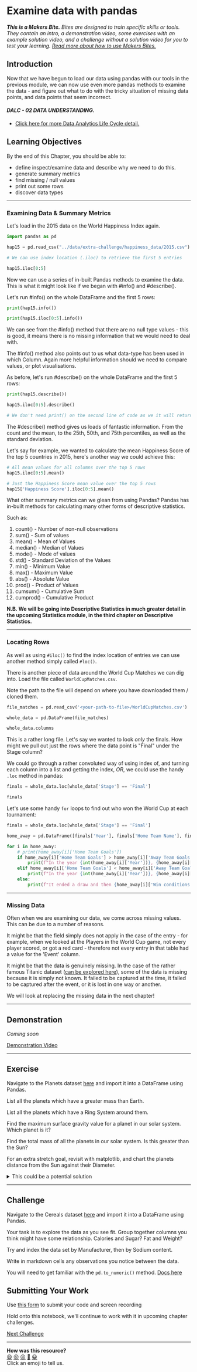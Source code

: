 # Examine data with pandas

_**This is a Makers Bite.** Bites are designed to train specific skills or
tools. They contain an intro, a demonstration video, some exercises with an
example solution video, and a challenge without a solution video for you to test
your learning. [Read more about how to use Makers
Bites.](https://github.com/makersacademy/course/blob/main/labels/bites.md)_

## Introduction

Now that we have begun to load our data using pandas with our tools in the
previous module, we can now use even more pandas methods to examine the data - and figure out what to do with the tricky situation of missing data points, and
data points that seem incorrect.

 #### *DALC - 02 DATA UNDERSTANDING.*
 - [Click here for more Data Analytics Life Cycle detail.](../pills/data_analytics_life_cycle.md#2---data-understanding)

## Learning Objectives

By the end of this Chapter, you should be able to:

- define inspect/examine data and describe why we need to do this.
- generate summary metrics
- find missing / null values
- print out some rows
- discover data types
___

### Examining Data & Summary Metrics

Let's load in the 2015 data on the World Happiness Index again.

``` python
import pandas as pd

hap15 = pd.read_csv("../data/extra-challenge/happiness_data/2015.csv")

# We can use index location (.iloc) to retrieve the first 5 entries

hap15.iloc[0:5]
```

Now we can use a series of in-built Pandas methods to examine the data. This is what it might look like if we began with #info() and #describe().

Let's run #info() on the whole DataFrame and the first 5 rows:

``` python
print(hap15.info())

print(hap15.iloc[0:5].info())
```

We can see from the #info() method that there are no null type values - this is good, it means there is no missing information that we would need to deal with. 

The #info() method also points out to us what data-type has been used in which Column. Again more helpful information should we need to compare values, or plot visualisations.

As before, let's run #describe() on the whole DataFrame and the first 5 rows:

``` python
print(hap15.describe())

hap15.iloc[0:5].describe()

# We don't need print() on the second line of code as we it will return a more verbose table without print()
```

The #describe() method gives us loads of fantastic information. From the count and the mean, to the 25th, 50th, and 75th percentiles, as well as the standard deviation.

Let's say for example, we wanted to calculate the mean Happiness Score of the top 5 countries in 2015, here's another way we could achieve this:

``` python
# All mean values for all columns over the top 5 rows
hap15.iloc[0:5].mean()

# Just the Happiness Score mean value over the top 5 rows
hap15['Happiness Score'].iloc[0:5].mean()
```

What other summary metrics can we glean from using Pandas? Pandas has in-built methods for calculating many other forms of descriptive statistics.

Such as:
1.	count() - Number of non-null observations
2.	sum()	- Sum of values
3.	mean()	- Mean of Values
4.	median()	- Median of Values
5.	mode()	- Mode of values
6.	std()	- Standard Deviation of the Values
7.	min()	- Minimum Value
8.	max()	- Maximum Value
9.	abs()	- Absolute Value
10.	prod()	- Product of Values
11.	cumsum()	- Cumulative Sum
12.	cumprod()	- Cumulative Product

**N.B. We will be going into Descriptive Statistics in much greater detail in the upcoming Statistics module, in the third chapter on Descriptive Statistics.** 

___

### Locating Rows

As well as using `#iloc()` to find the index location of entries we can use another method simply called `#loc()`. 

There is another piece of data around the World Cup Matches we can dig into. Load the file called `WorldCupMatches.csv`.

Note the path to the file will depend on where you have downloaded them / cloned them.

``` python
file_matches = pd.read_csv('<your-path-to-file>/WorldCupMatches.csv')

whole_data = pd.DataFrame(file_matches)

whole_data.columns
```

This is a rather long file. Let's say we wanted to look *only* the finals. How might we pull out just the rows where the data point is "Final" under the Stage column?

We could go through a rather convoluted way of using index of, and turning each column into a list and getting the index, *OR*, we could use the handy `.loc` method in pandas:

``` python
finals = whole_data.loc[whole_data['Stage'] == 'Final']

finals
```

Let's use some handy `for` loops to find out who won the World Cup at each tournament:

``` python
finals = whole_data.loc[whole_data['Stage'] == 'Final']

home_away = pd.DataFrame([finals['Year'], finals['Home Team Name'], finals['Home Team Goals'], finals['Away Team Name'], finals['Away Team Goals'], finals['MatchID'], finals['Win conditions']])

for i in home_away:
    # print(home_away[i]['Home Team Goals'])
    if home_away[i]['Home Team Goals'] > home_away[i]['Away Team Goals']:
        print(f"In the year {int(home_away[i]['Year'])}, {home_away[i]['Home Team Name']} won the World Cup!")
    elif home_away[i]['Home Team Goals'] < home_away[i]['Away Team Goals']:
        print(f"In the year {int(home_away[i]['Year'])}, {home_away[i]['Away Team Name']} won the World Cup!")
    else:
        print(f"It ended a draw and then {home_away[i]['Win conditions']}...")

```
___

### Missing Data

Often when we are examining our data, we come across missing values. This can be due to a number of reasons. 

It might be that the field simply does not apply in the case of the entry - for example, when we looked at the Players in the World Cup game, not every player scored, or got a red card - therefore not every entry in that table had a value for the 'Event' column.

It might be that the data is genuinely missing. In the case of the rather famous Titanic dataset ([can be explored here](../data/extra-challenge/titanic/titanic.csv)), some of the data is missing because it is simply not known. It failed to be captured at the time, it failed to be captured after the event, or it is lost in one way or another.

We will look at replacing the missing data in the next chapter!
___
## Demonstration

*Coming soon*

[Demonstration Video](#demonstration)
___
## Exercise

Navigate to the Planets dataset [here](../data/smaller-datasets/planets.csv) and import it into a DataFrame using Pandas.

List all the planets which have a greater mass than Earth.

List all the planets which have a Ring System around them.

Find the maximum surface gravity value for a planet in our solar system. Which planet is it?

Find the total mass of all the planets in our solar system. Is this greater than the Sun?

For an extra stretch goal, revisit with matplotlib, and chart the planets distance from the Sun against their Diameter.


<details>
    <summary> This could be a potential solution</summary>
    <a href="./exercise_solutions/04_exercise_solution.ipynb">
    Exercise Example Solution</a>
</details>

___
## Challenge

Navigate to the Cereals dataset [here](../data/extra-challenge/cereals/cereal.csv) and import it into a DataFrame using Pandas.

Your task is to explore the data as you see fit. Group together columns you think might have some relationship. Calories and Sugar? Fat and Weight?

Try and index the data set by Manufacturer, then by Sodium content.

Write in markdown cells any observations you notice between the data.

You will need to get familiar with the `pd.to_numeric()` method. [Docs here](https://pandas.pydata.org/docs/reference/api/pandas.to_numeric.html) 

## Submitting Your Work

Use [this form](https://airtable.com/shr6mk28x0fy3OrxN?prefill_Item=data_eng_pd01) to submit your code and screen recording

Hold onto this notebook, we'll continue to work with it in upcoming chapter challenges.



[Next Challenge](05_clean_and_filter_data_with_pandas_bite.md)

<!-- BEGIN GENERATED SECTION DO NOT EDIT -->

---

**How was this resource?**  
[😫](https://airtable.com/shrUJ3t7KLMqVRFKR?prefill_Repository=makersacademy%2Fintro-to-data-analysis&prefill_File=pandas_bites%2F04_examine_data_with_pandas_bite.md&prefill_Sentiment=😫) [😕](https://airtable.com/shrUJ3t7KLMqVRFKR?prefill_Repository=makersacademy%2Fintro-to-data-analysis&prefill_File=pandas_bites%2F04_examine_data_with_pandas_bite.md&prefill_Sentiment=😕) [😐](https://airtable.com/shrUJ3t7KLMqVRFKR?prefill_Repository=makersacademy%2Fintro-to-data-analysis&prefill_File=pandas_bites%2F04_examine_data_with_pandas_bite.md&prefill_Sentiment=😐) [🙂](https://airtable.com/shrUJ3t7KLMqVRFKR?prefill_Repository=makersacademy%2Fintro-to-data-analysis&prefill_File=pandas_bites%2F04_examine_data_with_pandas_bite.md&prefill_Sentiment=🙂) [😀](https://airtable.com/shrUJ3t7KLMqVRFKR?prefill_Repository=makersacademy%2Fintro-to-data-analysis&prefill_File=pandas_bites%2F04_examine_data_with_pandas_bite.md&prefill_Sentiment=😀)  
Click an emoji to tell us.

<!-- END GENERATED SECTION DO NOT EDIT -->
